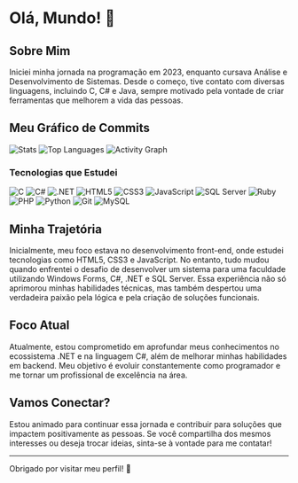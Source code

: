 # Olá, Mundo! 👋

## Sobre Mim

Iniciei minha jornada na programação em 2023, enquanto cursava Análise e Desenvolvimento de Sistemas. Desde o começo, tive contato com diversas linguagens, incluindo C, C# e Java, sempre motivado pela vontade de criar ferramentas que melhorem a vida das pessoas.

## Meu Gráfico de Commits

![Stats](https://github-readme-stats.vercel.app/api?username=lucas-henrique-godoy&show_icons=true&theme=dracula)
![Top Languages](https://github-readme-stats.vercel.app/api/top-langs/?username=lucas-henrique-godoy&theme=dracula&layout=compact)
![Activity Graph](https://github-readme-activity-graph.cyclic.app/api/page?username=lucas-henrique-godoy)





### Tecnologias que Estudei

![C](https://img.shields.io/badge/C-00599C?style=flat-square&logo=c&logoColor=white)
![C#](https://img.shields.io/badge/C%23-239120?style=flat-square&logo=csharp&logoColor=white)
![.NET](https://img.shields.io/badge/.NET-512BD4?style=flat-square&logo=.net&logoColor=white)
![HTML5](https://img.shields.io/badge/HTML5-E34F26?style=flat-square&logo=html5&logoColor=white)
![CSS3](https://img.shields.io/badge/CSS3-1572B6?style=flat-square&logo=css3&logoColor=white)
![JavaScript](https://img.shields.io/badge/JavaScript-F7DF1E?style=flat-square&logo=javascript&logoColor=black)
![SQL Server](https://img.shields.io/badge/SQL%20Server-CC2927?style=flat-square&logo=microsoftsqlserver&logoColor=white)
![Ruby](https://img.shields.io/badge/Ruby-CC342D?style=flat-square&logo=ruby&logoColor=white)
![PHP](https://img.shields.io/badge/PHP-777BB4?style=flat-square&logo=php&logoColor=white)
![Python](https://img.shields.io/badge/Python-3776AB?style=flat-square&logo=python&logoColor=white)
![Git](https://img.shields.io/badge/Git-F05032?style=flat-square&logo=git&logoColor=white)
![MySQL](https://img.shields.io/badge/MySQL-4479A1?style=flat-square&logo=mysql&logoColor=white)



## Minha Trajetória

Inicialmente, meu foco estava no desenvolvimento front-end, onde estudei tecnologias como HTML5, CSS3 e JavaScript. No entanto, tudo mudou quando enfrentei o desafio de desenvolver um sistema para uma faculdade utilizando Windows Forms, C#, .NET e SQL Server. Essa experiência não só aprimorou minhas habilidades técnicas, mas também despertou uma verdadeira paixão pela lógica e pela criação de soluções funcionais.

## Foco Atual

Atualmente, estou comprometido em aprofundar meus conhecimentos no ecossistema .NET e na linguagem C#, além de melhorar minhas habilidades em backend. Meu objetivo é evoluir constantemente como programador e me tornar um profissional de excelência na área.

## Vamos Conectar?

Estou animado para continuar essa jornada e contribuir para soluções que impactem positivamente as pessoas. Se você compartilha dos mesmos interesses ou deseja trocar ideias, sinta-se à vontade para me contatar!

---

Obrigado por visitar meu perfil! 🚀

